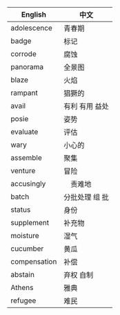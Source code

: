 English | 中文
--- | ---
adolescence | 青春期
badge | 标记
corrode | 腐蚀
panorama | 全景图
blaze | 火焰
rampant | 猖獗的
avail | 有利 有用 益处
posie | 姿势
evaluate | 评估
wary | 小心的
assemble | 聚集
venture | 冒险
accusingly |　责难地
batch | 分批处理 组 批
status | 身份
supplement | 补充物
moisture | 湿气
cucumber | 黄瓜
compensation | 补偿
abstain | 弃权 自制
Athens | 雅典
refugee | 难民

